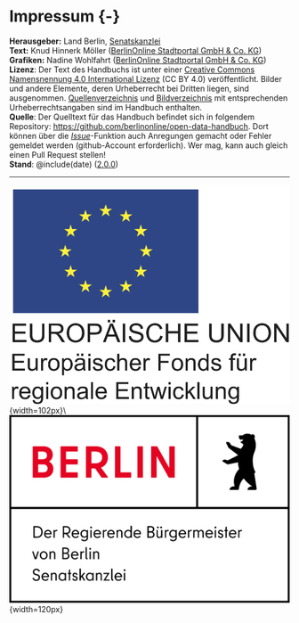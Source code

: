 
# Impressum {-}

**Herausgeber:** Land Berlin, [Senatskanzlei](https://www.berlin.de/rbmskzl/)<br/>
**Text:** Knud Hinnerk Möller ([BerlinOnline Stadtportal GmbH & Co. KG](https://www.berlinonline.net))<br/>
**Grafiken:** Nadine Wohlfahrt ([BerlinOnline Stadtportal GmbH & Co. KG](https://www.berlinonline.net))<br/>
**Lizenz**: Der Text des Handbuchs ist unter einer [Creative Commons Namensnennung 4.0 International Lizenz](https://creativecommons.org/licenses/by/4.0/deed.de) (CC BY 4.0) veröffentlicht.
Bilder und andere Elemente, deren Urheberrecht bei Dritten liegen, sind ausgenommen.
[Quellenverzeichnis](#quellenverzeichnis) und [Bildverzeichnis](#bildverzeichnis) mit entsprechenden Urheberrechtsangaben sind im Handbuch enthalten.<br/>
**Quelle**: Der Quelltext für das Handbuch befindet sich in folgendem Repository: <https://github.com/berlinonline/open-data-handbuch>.
Dort können über die _[Issue](https://github.com/berlinonline/open-data-handbuch/issues)_-Funktion auch Anregungen gemacht oder Fehler gemeldet werden (github-Account erforderlich). 
Wer mag, kann auch gleich einen Pull Request stellen!<br/>
**Stand**: @include(date) ([2.0.0](https://github.com/berlinonline/open-data-handbuch/blob/master/CHANGELOG.md))

---

![Europäischer Fonds für regionale Entwicklung (EFRE)](images/eu_efre_zusatz_unten.png "Logo und Schriftzug 'Europäischer Fonds für regionale Entwicklung (EFRE)'"){width=102px}\ ![Senatskanzlei Berlin](images/B_RBm_Skzl_Logo_DE_V_PW_RGB.png "Logo und Schriftzug 'Der regierende Bürgermeister von Berlin, Senatskanzlei'"){width=120px}


